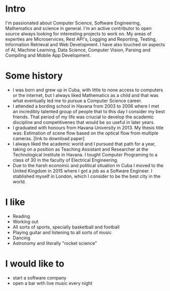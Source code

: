 
# Intro

I'm passionated about Computer Science, Software Engineering, Mathematics and science in general. I'm an active contributor
to open source always looking for interesting projects to work on. My areas of experties are Microservices, Rest API's, Logging and Reporting, Testing, Information Retrieval and Web Development.
I have also touched on aspects of AI, Machine Learning, Data Science, Computer Vision, Parsing and Compiling and Mobile App Development.


# Some history

- I was born and grew up in Cuba, with little to none access to computers or the internet, but I always liked Mathematics as a child and that was what eventually led me to pursue a Computer Science career.
- I attended a bording school in Havana from 2003 to 2006 where I met an incredibly talented group of people that to this day I consider my best friends. That period of my life was criucial to develop the academic discipline and competitivenes that would be so useful in later years.
- I graduated with honours from Havana University in 2013. My thesis title was: Estimation of scene flow based on the optical flow from multiple cameras. [link to download paper]
- I always liked the academic world and I pursued that path for a year, taking on a position as Teaching Assistant and Researcher at the Technological Institute in Havana. I tought Computer Programing to a class of 30 in the faculty of Electrical Engineering.
- Due to the harsh economic and political situation in Cuba I moved to the United Kingdom in 2015 where I got a job as a Software Engineer. I stablished myself in London, which I consider to be the best city in the world.

# I like

- Reading
- Working out
- All sorts of sports, specially basketball and football
- Playing guitar and listening to all sorts of music
- Dancing
- Astronomy and literally "rocket science"

# I would like to

- start a software company
- open a bar with live music every night
